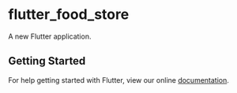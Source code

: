 # flutter_food_store

A new Flutter application.

## Getting Started

For help getting started with Flutter, view our online
[documentation](https://flutter.io/).

